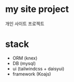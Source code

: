 # my site project
개인 사이트 프로젝트

# stack
- ORM (knex)
- DB (mysql)
- ui (tailwindcss + daisyui)
- framework (Koajs)
